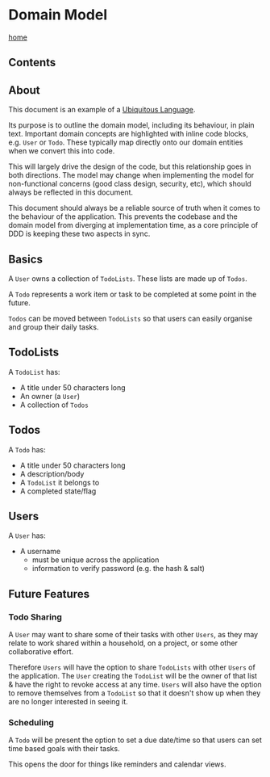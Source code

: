 # Domain Model

[home](../README.md)

## Contents

## About

This document is an example of a [Ubiquitous Language](https://martinfowler.com/bliki/UbiquitousLanguage.html).

Its purpose is to outline the domain model, including its behaviour, in plain
text. Important domain concepts are highlighted with inline code
blocks, e.g. `User` or `Todo`. These typically map directly onto our domain
entities when we convert this into code. 

This will largely drive the design of the code, but this relationship goes in
both directions. The model may change when implementing the model for
non-functional concerns (good class design, security, etc), which should always
be reflected in this document. 

This document should always be a reliable source of truth when it comes to the
behaviour of the application. This prevents the codebase and the domain model
from diverging at implementation time, as a core principle of DDD is keeping
these two aspects in sync.

## Basics

A `User` owns a collection of `TodoLists`. These lists are made up of `Todos`.

A `Todo` represents a work item or task to be completed at some point in
the future.

`Todos` can be moved between `TodoLists` so that users can easily organise
and group their daily tasks.

## TodoLists

A `TodoList` has:
- A title under 50 characters long
- An owner (a `User`)
- A collection of `Todos`

## Todos

A `Todo` has:
- A title under 50 characters long
- A description/body
- A `TodoList` it belongs to
- A completed state/flag

## Users

A `User` has:
- A username
	- must be unique across the application
	- information to verify password (e.g. the hash & salt)

## Future Features

### Todo Sharing

A `User` may want to share some of their tasks with other `Users`, as they 
may relate to work shared within a household, on a project, or some other
collaborative effort.

Therefore `Users` will have the option to share `TodoLists` with other `Users`
of the application. The `User` creating the `TodoList` will be the owner of
that list & have the right to revoke access at any time. `Users` will also have
the option to remove themselves from a `TodoList` so that it doesn't show up
when they are no longer interested in seeing it.

### Scheduling

A `Todo` will be present the option to set a due date/time so that users can
set time based goals with their tasks.

This opens the door for things like reminders and calendar views.
